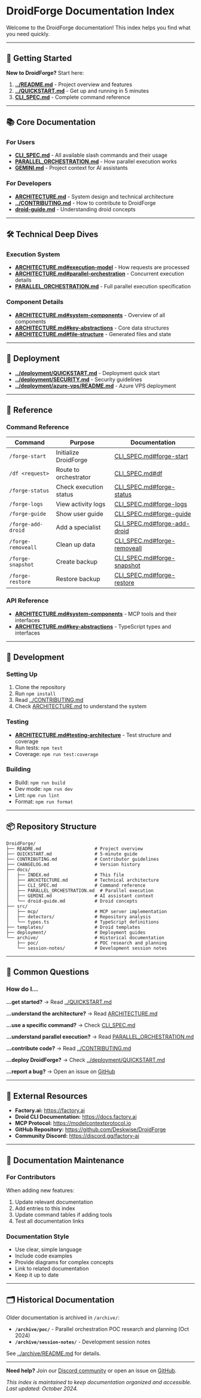# DroidForge Documentation Index

Welcome to the DroidForge documentation! This index helps you find what you need quickly.

---

## 🚀 Getting Started

**New to DroidForge?** Start here:

1. **[../README.md](../README.md)** - Project overview and features
2. **[../QUICKSTART.md](../QUICKSTART.md)** - Get up and running in 5 minutes
3. **[CLI_SPEC.md](CLI_SPEC.md)** - Complete command reference

---

## 📚 Core Documentation

### For Users

- **[CLI_SPEC.md](CLI_SPEC.md)** - All available slash commands and their usage
- **[PARALLEL_ORCHESTRATION.md](PARALLEL_ORCHESTRATION.md)** - How parallel execution works
- **[GEMINI.md](GEMINI.md)** - Project context for AI assistants

### For Developers

- **[ARCHITECTURE.md](ARCHITECTURE.md)** - System design and technical architecture
- **[../CONTRIBUTING.md](../CONTRIBUTING.md)** - How to contribute to DroidForge
- **[droid-guide.md](droid-guide.md)** - Understanding droid concepts

---

## 🛠️ Technical Deep Dives

### Execution System

- **[ARCHITECTURE.md#execution-model](ARCHITECTURE.md#execution-model)** - How requests are processed
- **[ARCHITECTURE.md#parallel-orchestration](ARCHITECTURE.md#parallel-orchestration)** - Concurrent execution details
- **[PARALLEL_ORCHESTRATION.md](PARALLEL_ORCHESTRATION.md)** - Full parallel execution specification

### Component Details

- **[ARCHITECTURE.md#system-components](ARCHITECTURE.md#system-components)** - Overview of all components
- **[ARCHITECTURE.md#key-abstractions](ARCHITECTURE.md#key-abstractions)** - Core data structures
- **[ARCHITECTURE.md#file-structure](ARCHITECTURE.md#file-structure)** - Generated files and state

---

## 🚢 Deployment

- **[../deployment/QUICKSTART.md](../deployment/QUICKSTART.md)** - Deployment quick start
- **[../deployment/SECURITY.md](../deployment/SECURITY.md)** - Security guidelines
- **[../deployment/azure-vps/README.md](../deployment/azure-vps/README.md)** - Azure VPS deployment

---

## 📖 Reference

### Command Reference

| Command | Purpose | Documentation |
|---------|---------|---------------|
| `/forge-start` | Initialize DroidForge | [CLI_SPEC.md#forge-start](CLI_SPEC.md) |
| `/df <request>` | Route to orchestrator | [CLI_SPEC.md#df](CLI_SPEC.md) |
| `/forge-status` | Check execution status | [CLI_SPEC.md#forge-status](CLI_SPEC.md) |
| `/forge-logs` | View activity logs | [CLI_SPEC.md#forge-logs](CLI_SPEC.md) |
| `/forge-guide` | Show user guide | [CLI_SPEC.md#forge-guide](CLI_SPEC.md) |
| `/forge-add-droid` | Add a specialist | [CLI_SPEC.md#forge-add-droid](CLI_SPEC.md) |
| `/forge-removeall` | Clean up data | [CLI_SPEC.md#forge-removeall](CLI_SPEC.md) |
| `/forge-snapshot` | Create backup | [CLI_SPEC.md#forge-snapshot](CLI_SPEC.md) |
| `/forge-restore` | Restore backup | [CLI_SPEC.md#forge-restore](CLI_SPEC.md) |

### API Reference

- **[ARCHITECTURE.md#system-components](ARCHITECTURE.md#system-components)** - MCP tools and their interfaces
- **[ARCHITECTURE.md#key-abstractions](ARCHITECTURE.md#key-abstractions)** - TypeScript types and interfaces

---

## 🔧 Development

### Setting Up

1. Clone the repository
2. Run `npm install`
3. Read [../CONTRIBUTING.md](../CONTRIBUTING.md)
4. Check [ARCHITECTURE.md](ARCHITECTURE.md) to understand the system

### Testing

- **[ARCHITECTURE.md#testing-architecture](ARCHITECTURE.md#testing-architecture)** - Test structure and coverage
- Run tests: `npm test`
- Coverage: `npm run test:coverage`

### Building

- Build: `npm run build`
- Dev mode: `npm run dev`
- Lint: `npm run lint`
- Format: `npm run format`

---

## 📦 Repository Structure

```
DroidForge/
├── README.md                    # Project overview
├── QUICKSTART.md                # 5-minute guide
├── CONTRIBUTING.md              # Contributor guidelines
├── CHANGELOG.md                 # Version history
├── docs/
│   ├── INDEX.md                 # This file
│   ├── ARCHITECTURE.md          # Technical architecture
│   ├── CLI_SPEC.md              # Command reference
│   ├── PARALLEL_ORCHESTRATION.md  # Parallel execution
│   ├── GEMINI.md                # AI assistant context
│   └── droid-guide.md           # Droid concepts
├── src/
│   ├── mcp/                     # MCP server implementation
│   ├── detectors/               # Repository analysis
│   └── types.ts                 # TypeScript definitions
├── templates/                   # Droid templates
├── deployment/                  # Deployment guides
└── archive/                     # Historical documentation
    ├── poc/                     # POC research and planning
    └── session-notes/           # Development session notes
```

---

## 🤔 Common Questions

### How do I...

**...get started?**
→ Read [../QUICKSTART.md](../QUICKSTART.md)

**...understand the architecture?**
→ Read [ARCHITECTURE.md](ARCHITECTURE.md)

**...use a specific command?**
→ Check [CLI_SPEC.md](CLI_SPEC.md)

**...understand parallel execution?**
→ Read [PARALLEL_ORCHESTRATION.md](PARALLEL_ORCHESTRATION.md)

**...contribute code?**
→ Read [../CONTRIBUTING.md](../CONTRIBUTING.md)

**...deploy DroidForge?**
→ Check [../deployment/QUICKSTART.md](../deployment/QUICKSTART.md)

**...report a bug?**
→ Open an issue on [GitHub](https://github.com/Deskwise/DroidForge/issues)

---

## 🔗 External Resources

- **Factory.ai:** https://factory.ai
- **Droid CLI Documentation:** https://docs.factory.ai
- **MCP Protocol:** https://modelcontextprotocol.io
- **GitHub Repository:** https://github.com/Deskwise/DroidForge
- **Community Discord:** https://discord.gg/factory-ai

---

## 📝 Documentation Maintenance

### For Contributors

When adding new features:
1. Update relevant documentation
2. Add entries to this index
3. Update command tables if adding tools
4. Test all documentation links

### Documentation Style

- Use clear, simple language
- Include code examples
- Provide diagrams for complex concepts
- Link to related documentation
- Keep it up to date

---

## 🗂️ Historical Documentation

Older documentation is archived in `/archive/`:

- **`/archive/poc/`** - Parallel orchestration POC research and planning (Oct 2024)
- **`/archive/session-notes/`** - Development session notes

See [../archive/README.md](../archive/README.md) for details.

---

**Need help?** Join our [Discord community](https://discord.gg/factory-ai) or open an issue on [GitHub](https://github.com/Deskwise/DroidForge/issues).

*This index is maintained to keep documentation organized and accessible. Last updated: October 2024.*
